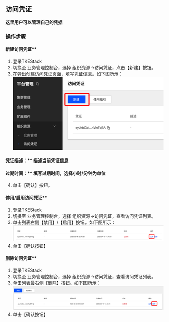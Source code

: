 ## 访问凭证
**这里用户可以管理自己的凭据**
### 操作步骤
#### 新建访问凭证**
  1. 登录TKEStack
  2. 切换至 业务管理控制台，选择 组织资源->访问凭证，点击【新建】按钮。
  3. 在弹出创建访问凭证页面，填写凭证信息。如下图所示：
   ![创建访问凭证](images/新建访问凭证.png)
   #### 凭证描述：** 描述当前凭证信息
   #### 过期时间：** 填写过期时间，选择小时/分钟为单位
  4. 单击【确认】按钮。
#### 停用/启用访问凭证**
  1. 登录TKEStack
  2. 切换至 业务管理控制台，选择 组织资源->访问凭证，查看访问凭证列表。
  3. 单击列表右侧【禁用】/【启用】按钮。如下图所示：
   ![禁用启用按钮](images/禁用启用.png)
  4. 单击【确认按钮】
#### 删除访问凭证**
  1. 登录TKEStack
  2. 切换至 业务管理控制台，选择 组织资源->访问凭证，查看访问凭证列表。
  3. 单击列表最右侧【删除】按钮。如下图所示：
   ![删除凭据](images/删除凭据.png)
  4. 单击【确认按钮】
